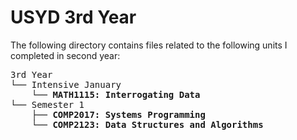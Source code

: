 # USYD 3rd Year

The following directory contains files related to the following units I completed in second year:

<pre>
3rd Year
└── Intensive January
    └── <b>MATH1115: Interrogating Data</b> 
└── Semester 1
    ├── <b>COMP2017: Systems Programming</b>
    └── <b>COMP2123: Data Structures and Algorithms<b>
</pre>
